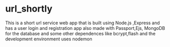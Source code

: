 # url_shortly
This is a short url service web app that is built using Node.js ,Express and has a user login and registration app also made with Passport,Ejs, MongoDB for the database and some other dependences like bcrypt,flash and the development environment uses nodemon
